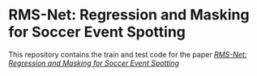 # RMS-Net: Regression and Masking for Soccer Event Spotting
This repository contains the train and test code for the paper _[RMS-Net: Regression and Masking for Soccer Event Spotting](https://arxiv.org/abs/2102.07624)_

